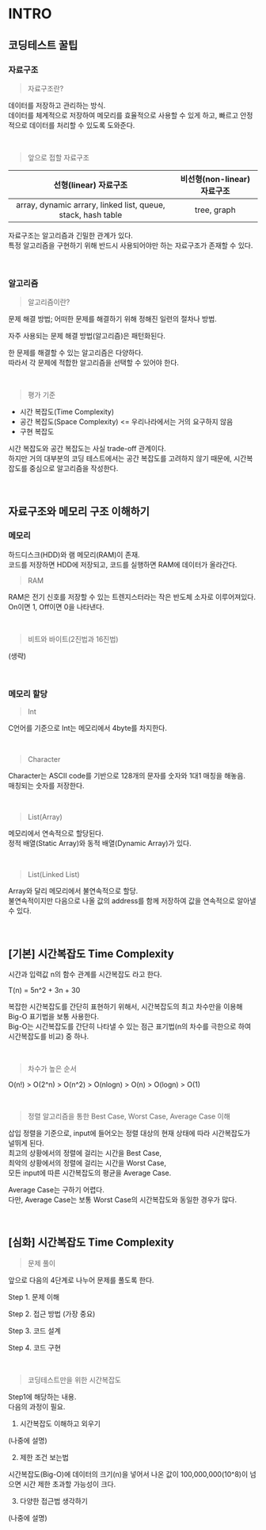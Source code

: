 # INTRO

## 코딩테스트 꿀팁

### 자료구조

> 자료구조란?

데이터를 저장하고 관리하는 방식. <br/>
데이터를 체계적으로 저장하여 메모리를 효율적으로 사용할 수 있게 하고, 빠르고 안정적으로 데이터를 처리할 수 있도록 도와준다.

<br/>

> 앞으로 접할 자료구조

|                    선형(linear) 자료구조                     | 비선형(non-linear) 자료구조 |
| :----------------------------------------------------------: | :-------------------------: |
| array, dynamic arrary, linked list, queue, stack, hash table |         tree, graph         |

자료구조는 알고리즘과 긴밀한 관계가 있다. <br/>
특정 알고리즘을 구현하기 위해 반드시 사용되어야만 하는 자료구조가 존재할 수 있다.

<br/>

### 알고리즘

> 알고리즘이란?

문제 해결 방법; 어떠한 문제를 해결하기 위해 정해진 일련의 절차나 방법.

자주 사용되는 문제 해결 방법(알고리즘)은 패턴화된다.

한 문제를 해결할 수 있는 알고리즘은 다양하다. <br/>
따라서 각 문제에 적합한 알고리즘을 선택할 수 있어야 한다.

<br/>

> 평가 기준

- 시간 복잡도(Time Complexity)
- 공간 복잡도(Space Complexity) <= 우리나라에서는 거의 요구하지 않음
- 구현 복잡도

시간 복잡도와 공간 복잡도는 사실 trade-off 관계이다. <br/>
하지만 거의 대부분의 코딩 테스트에서는 공간 복잡도를 고려하지 않기 때문에, 시간복잡도를 중심으로 알고리즘을 작성한다.

<br/>

## 자료구조와 메모리 구조 이해하기

### 메모리

하드디스크(HDD)와 램 메모리(RAM)이 존재. <br/>
코드를 저장하면 HDD에 저장되고, 코드를 실행하면 RAM에 데이터가 올라간다.

> RAM

RAM은 전기 신호를 저장할 수 있는 트렌지스터라는 작은 반도체 소자로 이루어져있다. <br/>
On이면 1, Off이면 0을 나타낸다.

<br/>

> 비트와 바이트(2진법과 16진법)

(생략)

<br/>

### 메모리 할당

> Int

C언어를 기준으로 Int는 메모리에서 4byte를 차지한다.

<br/>

> Character

Character는 ASCII code를 기반으로 128개의 문자를 숫자와 1대1 매칭을 해놓음. <br/>
매칭되는 숫자를 저장한다.

<br/>

> List(Array)

메모리에서 연속적으로 할당된다. <br/>
정적 배열(Static Array)와 동적 배열(Dynamic Array)가 있다.

<br/>

> List(Linked List)

Array와 달리 메모리에서 불연속적으로 할당. <br/>
불연속적이지만 다음으로 나올 값의 address를 함께 저장하여 값을 연속적으로 알아낼 수 있다.

<br/>

## \[기본] 시간복잡도 Time Complexity

시간과 입력값 n의 함수 관계를 시간복잡도 라고 한다.

T(n) = 5n^2 + 3n + 30

복잡한 시간복잡도를 간단히 표현하기 위해서, 시간복잡도의 최고 차수만을 이용해 Big-O 표기법을 보통 사용한다. <br/>
Big-O는 시간복잡도를 간단히 나타낼 수 있는 점근 표기법(n의 차수를 극한으로 하여 시간복잡도를 비교) 중 하나.

<br/>

> 차수가 높은 순서

O(n!) > O(2^n) > O(n^2) > O(nlogn) > O(n) > O(logn) > O(1)

<br/>

> 정렬 알고리즘을 통한 Best Case, Worst Case, Average Case 이해

삽입 정렬을 기준으로, input에 들어오는 정렬 대상의 현재 상태에 따라 시간복잡도가 널뛰게 된다. <br/>
최고의 상황에서의 정렬에 걸리는 시간을 Best Case, <br/>
최악의 상황에서의 정렬에 걸리는 시간을 Worst Case, <br/>
모든 input에 따른 시간복잡도의 평균을 Average Case.

Average Case는 구하기 어렵다. <br/>
다만, Average Case는 보통 Worst Case의 시간복잡도와 동일한 경우가 많다.

<br/>

## \[심화] 시간복잡도 Time Complexity

> 문제 풀이

앞으로 다음의 4단계로 나누어 문제를 풀도록 한다.

Step 1. 문제 이해

Step 2. 접근 방법 (가장 중요)

Step 3. 코드 설계

Step 4. 코드 구현

<br/>

> 코딩테스트만을 위한 시간복잡도

Step1에 해당하는 내용. <br/>
다음의 과정이 필요.

1. 시간복잡도 이해하고 외우기

(나중에 설명)

2. 제한 조건 보는법

시간복잡도(Big-O)에 데이터의 크기(n)을 넣어서 나온 값이 100,000,000(10^8)이 넘으면 시간 제한 초과할 가능성이 크다.

3. 다양한 접근법 생각하기

(나중에 설명)

<br/>
